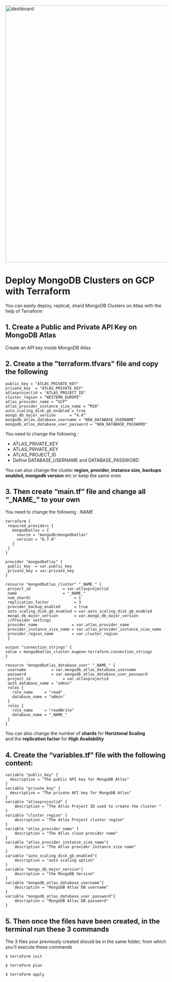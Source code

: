 <img src="https://miro.medium.com/max/1200/1*7olNOISjFpXVL5kkAGF-Iw.png" alt="dashboard" width="800">


# Deploy MongoDB Clusters on GCP with Terraform
You can easily deploy, replicat, shard MongoDB Clusters on Atlas with the help of Terraform



## 1. Create a Public and Private API Key on MongoDB Atlas

Create an API key inside MongoDB Atlas

## 2. Create a the "terraform.tfvars" file and copy the following 

```
public_key = "ATLAS_PRIVATE_KEY"
private_key  = "ATLAS_PRIVATE_KEY"
atlasprojectid = "ATLAS_PROJECT_ID"
cluster_region = “WESTERN_EUROPE"
atlas_provider_name = “GCP”
atlas_provider_instance_size_name = “M10"
auto_scaling_disk_gb_enabled = true
mongo_db_major_version   	= “4.4”
mongodb_atlas_database_username = "NEW_DATABASE_USERNAME"
mongodb_atlas_database_user_password = "NEW_DATABASE_PASSWORD"
```

You need to change the following :
- ATLAS_PRIVATE_KEY
- ATLAS_PRIVATE_KEY 
- ATLAS_PROJECT_ID 
- Define DATABASE_USERNAME and DATABASE_PASSWORD

You can also change the cluster <strong>region, provider, instance size, backups enabled, mongodb version</strong> etc or keep the same ones

## 3. Then create <strong>“main.tf”</strong> file and change all “\_NAME_” to your own

You need to change the following : _NAME_

```
terraform {
 required_providers {
   mongodbatlas = {
     source = "mongodb/mongodbatlas"
     version = "0.7.0"
   }
 }
}

provider "mongodbatlas" {
 public_key  = var.public_key
 private_key = var.private_key
}

resource "mongodbatlas_cluster" "_NAME_" {
 project_id              = var.atlasprojectid
 name                    = "_NAME_"
 num_shards                   = 1
 replication_factor           = 3
 provider_backup_enabled      = true
 auto_scaling_disk_gb_enabled = var.auto_scaling_disk_gb_enabled
 mongo_db_major_version       = var.mongo_db_major_version
 //Provider settings
 provider_name               = var.atlas_provider_name
 provider_instance_size_name = var.atlas_provider_instance_size_name
 provider_region_name        = var.cluster_region
 }

output "connection_strings" {
value = mongodbatlas_cluster.eugene-terraform.connection_strings
}

resource "mongodbatlas_database_user" "_NAME_" {
 username           = var.mongodb_atlas_database_username
 password           = var.mongodb_atlas_database_user_password
 project_id              = var.atlasprojectid
 auth_database_name = "admin"
 roles {
   role_name     = "read"
   database_name = "admin"
 }
 roles {
   role_name     = "readWrite"
   database_name = "_NAME_"
 }
}
```
You can also change the number of <strong>shards</strong> for <strong>Horiztonal Scaling</strong> <br />
and the <strong>replication factor</strong> for <strong>High Availability</strong>

## 4. Create the “variables.tf” file with the following content:

```
variable "public_key" {
  description = "The public API key for MongoDB Atlas"
}
variable "private_key" {
  description = "The private API key for MongoDB Atlas"
}
variable "atlasprojectid" {
    description = "The Atlas Project ID used to create the cluster "
}
variable "cluster_region" {
    description = "The Atlas Project cluster region"
}
variable "atlas_provider_name" {
    description = "The Atlas cloud provider name"
}
variable "atlas_provider_instance_size_name"{
    description = "The Atlas provider instance size name"
}
variable "auto_scaling_disk_gb_enabled"{
    description = "auto scaling option"
}
variable "mongo_db_major_version"{
    description = "the MongoDB Version"
}
variable "mongodb_atlas_database_username"{
    description = "MongoDB Atlas DB username" 
}
variable "mongodb_atlas_database_user_password"{
    description = "MongoDB Atlas DB password" 
}
```

## 5. Then once the files have been created, in the terminal run these 3 commands

The 3 files your previously created should be in the same folder, from which you'll execute these commands

```
$ terraform init
```
```
$ terraform plan
```
```
$ terraform apply
```


